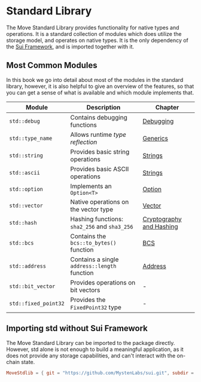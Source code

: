 # Standard Library

<!-- The Move standard library provides a set of modules  -->

The Move Standard Library provides functionality for native types and operations. It is a standard collection of modules which does utilize the storage model, and operates on native types. It is the only dependency of the [Sui Framework](../programmability/sui-framework.md), and is imported together with it.

## Most Common Modules

In this book we go into detail about most of the modules in the standard library, however, it is also helpful to give an overview of the features, so that you can get a sense of what is available and which module implements that.

| Module | Description | Chapter |
| ------ | ----------- | ------- |
| `std::debug` | Contains debugging functions | [Debugging](./debugging.md) |
| `std::type_name` | Allows runtime *type reflection* | [Generics](./type-reflection.md) |
| `std::string` | Provides basic string operations | [Strings](./string.md) |
| `std::ascii` | Provides basic ASCII operations | [Strings](./string.md) |
| `std::option` | Implements an `Option<T>` | [Option](./option.md) |
| `std::vector` | Native operations on the vector type | [Vector](./vector.md) |
| `std::hash` | Hashing functions: `sha2_256` and `sha3_256` | [Cryptography and Hashing](../programmability/cryptography-and-hashing.md) |
| `std::bcs` | Contains the `bcs::to_bytes()` function | [BCS](../basic-syntax/bcs.md) |
| `std::address` | Contains a single `address::length` function | [Address](./address.md) |
| `std::bit_vector` | Provides operations on bit vectors | - |
| `std::fixed_point32` | Provides the `FixedPoint32` type | - |

## Importing std without Sui Framework

The Move Standard Library can be imported to the package directly. However, std alone is not enough to build a meaningful application, as it does not provide any storage capabilities, and can't interact with the on-chain state.

```toml
MoveStdlib = { git = "https://github.com/MystenLabs/sui.git", subdir = "crates/sui-framework/packages/move-stdlib", rev = "framework/mainnet" }
```

